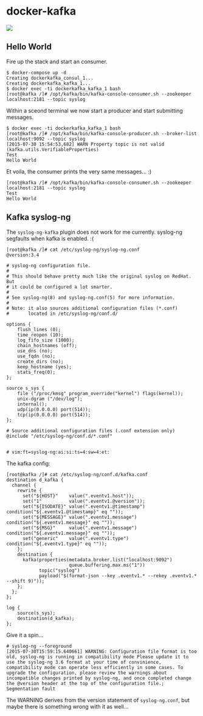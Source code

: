 # docker-kafka
[![](https://badge.imagelayers.io/qnib/kafka:latest.svg)](https://imagelayers.io/?images=qnib/kafka:latest 'Details')

## Hello World

Fire up the stack and start an consumer.
```
$ docker-compose up -d
Creating dockerkafka_consul_1...
Creating dockerkafka_kafka_1...
$ docker exec -ti dockerkafka_kafka_1 bash
[root@kafka /]# /opt/kafka/bin/kafka-console-consumer.sh --zookeeper localhost:2181 --topic syslog
```
Within a sceond terminal we now start a producer and start submitting messages.
```
$ docker exec -ti dockerkafka_kafka_1 bash
[root@kafka /]# /opt/kafka/bin/kafka-console-producer.sh --broker-list localhost:9092 --topic syslog
[2015-07-30 15:54:53,682] WARN Property topic is not valid (kafka.utils.VerifiableProperties)
Test
Hello World
```
Et voila, the consumer prints the very same messages... :)
```
[root@kafka /]# /opt/kafka/bin/kafka-console-consumer.sh --zookeeper localhost:2181 --topic syslog
Test
Hello World
```

## Kafka syslog-ng

The `syslog-ng-kafka` plugin does not work for me currently. syslog-ng segfaults when kafka is enabled. :(
```
[root@kafka /]# cat /etc/syslog-ng/syslog-ng.conf
@version:3.4

# syslog-ng configuration file.
#
# This should behave pretty much like the original syslog on RedHat. But
# it could be configured a lot smarter.
#
# See syslog-ng(8) and syslog-ng.conf(5) for more information.
#
# Note: it also sources additional configuration files (*.conf)
#       located in /etc/syslog-ng/conf.d/

options {
    flush_lines (0);
    time_reopen (10);
    log_fifo_size (1000);
    chain_hostnames (off);
    use_dns (no);
    use_fqdn (no);
    create_dirs (no);
    keep_hostname (yes);
    stats_freq(0);
};

source s_sys {
    file ("/proc/kmsg" program_override("kernel") flags(kernel));
    unix-dgram ("/dev/log");
    internal();
    udp(ip(0.0.0.0) port(514));
    tcp(ip(0.0.0.0) port(514));
};

# Source additional configuration files (.conf extension only)
@include "/etc/syslog-ng/conf.d/*.conf"


# vim:ft=syslog-ng:ai:si:ts=4:sw=4:et:
```
The kafka config:
```
[root@kafka /]# cat /etc/syslog-ng/conf.d/kafka.conf
destination d_kafka {
  channel {
    rewrite {
      set("${HOST}"    value(".eventv1.host"));
      set("1"          value(".eventv1.@version"));
      set("${ISODATE}" value(".eventv1.@timestamp") condition("${.eventv1.@timestamp}" eq ""));
      set("${MESSAGE}" value(".eventv1.message")    condition("${.eventv1.message}" eq ""));
      set("${MSG}"     value(".eventv1.message")    condition("${.eventv1.message}" eq ""));
      set("generic"    value(".eventv1.type")       condition("${.eventv1.type}" eq ""));
    };
    destination {
      kafka(properties(metadata.broker.list("localhost:9092")
                       queue.buffering.max.ms("1"))
            topic("syslog")
            payload("$(format-json --key .eventv1.* --rekey .eventv1.* --shift 9)"));
    };
  };
};

log {
    source(s_sys);
    destination(d_kafka);
};
```
Give it a spin...
```
# syslog-ng --foreground
[2015-07-30T15:59:15.640661] WARNING: Configuration file format is too old, syslog-ng is running in compatibility mode Please update it to use the syslog-ng 3.6 format at your time of convinience, compatibility mode can operate less efficiently in some cases. To upgrade the configuration, please review the warnings about incompatible changes printed by syslog-ng, and once completed change the @version header at the top of the configuration file.;
Segmentation fault
```

The WARNING derives from the version statement of `syslog-ng.conf`, but maybe there is something wrong with it as well... 
